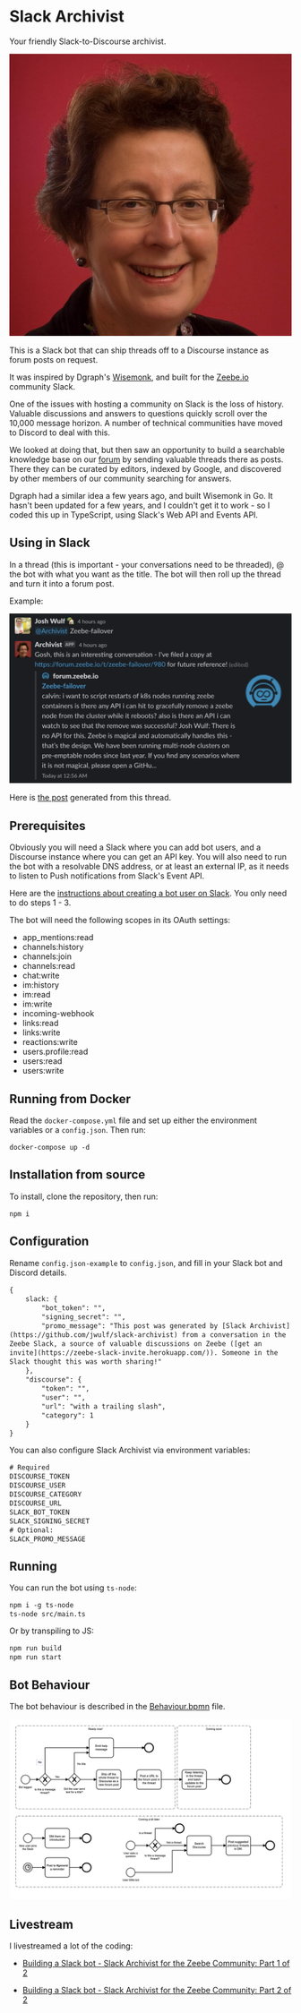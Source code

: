 # Slack Archivist

Your friendly Slack-to-Discourse archivist.

![](img/Dianne_Macaskill.jpg)

This is a Slack bot that can ship threads off to a Discourse instance as forum posts on request.

It was inspired by Dgraph's [Wisemonk](https://github.com/dgraph-io/wisemonk), and built for the [Zeebe.io](https://zeebe.io) community Slack.

One of the issues with hosting a community on Slack is the loss of history. Valuable discussions and answers to questions quickly scroll over the 10,000 message horizon. A number of technical communities have moved to Discord to deal with this.

We looked at doing that, but then saw an opportunity to build a searchable knowledge base on our [forum](https://forum.zeebe.io) by sending valuable threads there as posts. There they can be curated by editors, indexed by Google, and discovered by other members of our community searching for answers.

Dgraph had a similar idea a few years ago, and built Wisemonk in Go. It hasn't been updated for a few years, and I couldn't get it to work - so I coded this up in TypeScript, using Slack's Web API and Events API.

## Using in Slack

In a thread (this is important - your conversations need to be threaded), @ the bot with what you want as the title. The bot will then roll up the thread and turn it into a forum post.

Example:

![](img/example.png)

Here is [the post](https://forum.zeebe.io/t/zeebe-failover/980) generated from this thread.

## Prerequisites

Obviously you will need a Slack where you can add bot users, and a Discourse instance where you can get an API key. You will also need to run the bot with a resolvable DNS address, or at least an external IP, as it needs to listen to Push notifications from Slack's Event API.

Here are the [instructions about creating a bot user on Slack](https://api.slack.com/bot-users). You only need to do steps 1 - 3.

The bot will need the following scopes in its OAuth settings:

* app_mentions:read
* channels:history
* channels:join
* channels:read
* chat:write
* im:history
* im:read
* im:write
* incoming-webhook
* links:read
* links:write
* reactions:write
* users.profile:read
* users:read
* users:write

## Running from Docker

Read the `docker-compose.yml` file and set up either the environment variables or a `config.json`. Then run:

```
docker-compose up -d
```

## Installation from source

To install, clone the repository, then run: 

```
npm i
```

## Configuration

Rename `config.json-example` to `config.json`, and fill in your Slack bot and Discord details. 

```
{
    slack: {
        "bot_token": "",
        "signing_secret": "",
        "promo_message": "This post was generated by [Slack Archivist](https://github.com/jwulf/slack-archivist) from a conversation in the Zeebe Slack, a source of valuable discussions on Zeebe ([get an invite](https://zeebe-slack-invite.herokuapp.com/)). Someone in the Slack thought this was worth sharing!"
    },
    "discourse": {
        "token": "",
        "user": "",
        "url": "with a trailing slash",
        "category": 1
    }
}
```

You can also configure Slack Archivist via environment variables:

```
# Required
DISCOURSE_TOKEN
DISCOURSE_USER
DISCOURSE_CATEGORY
DISCOURSE_URL
SLACK_BOT_TOKEN
SLACK_SIGNING_SECRET
# Optional:
SLACK_PROMO_MESSAGE
```

## Running

You can run the bot using `ts-node`: 

```
npm i -g ts-node
ts-node src/main.ts
```

Or by transpiling to JS:

```
npm run build
npm run start
```

## Bot Behaviour

The bot behaviour is described in the [Behaviour.bpmn](Behaviour.bpmn) file.

![](img/Behaviour.png)

## Livestream 

I livestreamed a lot of the coding:

* [Building a Slack bot - Slack Archivist for the Zeebe Community: Part 1 of 2](https://youtu.be/v5CkZb-xlBc)

* [Building a Slack bot - Slack Archivist for the Zeebe Community: Part 2 of 2](https://youtu.be/n3zDiqRgW0o)
